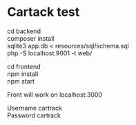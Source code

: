 # Cartack test

cd backend  
composer install  
sqlite3 app.db < resources/sql/schema.sql  
php -S localhost:9001 -t web/  
  
  
cd frontend  
npm install  
npm start  
  
  
Front will work on localhost:3000  
  
  
Username cartrack  
Password cartrack
